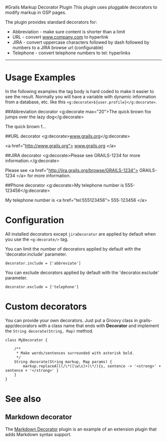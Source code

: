 #Grails Markup Decorator Plugin
This plugin uses pluggable decorators to modify markup in GSP pages.

The plugin provides standard decorators for:

* Abbreviation - make sure content is shorter than a limit
* URL - convert www.company.com to hyperlink
* JIRA - convert uppercase characters followed by dash followed by numbers to a JIRA browse url (configurable)
* Telephone - convert telephone numbers to tel: hyperlinks

-----

# Usage Examples

In the following examples the tag body is hard coded to make it easier to see the result.
Normally you will have a variable with dynamic information from a database, etc.
like this `<g:decorate>${user.profile}</g:decorate>`.

##Abbreviation decorator
    <g:decorate max="20">The quick brown fox jumps over the lazy dog</g:decorate>

The quick brown f...

##URL decorator
    <g:decorate>www.grails.org</g:decorate>

\<a href="http://www.grails.org"> www.grails.org \</a>

##JIRA decorator
    <g:decorate>Please see GRAILS-1234 for more information.</g:decorate>

Please see \<a href="http://jira.grails.org/browse/GRAILS-1234"> GRAILS-1234 \</a> for more information.

##Phone decorator
    <g:decorate>My telephone number is 555-123456</g:decorate>

My telephone number is \<a href="tel:555123456"> 555-123456 \</a>

# Configuration
All installed decorators except `jiraDecorator` are applied by default when you use the `<g:decorate/>` tag.

You can limit the number of decorators applied by default with the 'decorator.include' parameter.

    decorator.include = ['abbreviate']

You can exclude decorators applied by default with the 'decorator.exclude' parameter.

    decorator.exclude = ['telephone']

# Custom decorators
You can provide your own decorators. Just put a Groovy class in grails-app/decorators with a class name that ends with **Decorator** and implement the `String decorate(String, Map)` method.

    class MyDecorator {

        /**
         * Make words/sentences surrounded with asterisk bold.
         */
        String decorate(String markup, Map params) {
            markup.replaceAll(/\*([\w\s]+)\*/){s, sentence -> '<strong>' + sentence + '</strong>' }
        }
    }

# See also

## Markdown decorator
The [Markdown Decorator](https://github.com/goeh/grails-decorator-markdown) plugin is an example of an extension plugin that adds Markdown syntax support.

